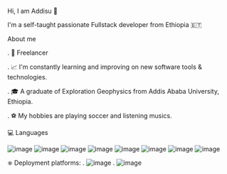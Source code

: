 

Hi, I am Addisu 👋 

I'm a self-taught passionate Fullstack developer from Ethiopia 🇪🇹

About me

 . 💼 Freelancer

 . 📈 I'm constantly learning and improving on new software tools & technologies.
 
 . 🎓  A graduate of Exploration Geophysics from Addis Ababa University, Ethiopia.
 
 . ⚽️ My hobbies are playing soccer and listening musics. 


💻 Languages

   ![image](https://user-images.githubusercontent.com/85212711/171951328-b1d764b7-94fa-4f6d-a871-aa4b39c98151.png)
   ![image](https://user-images.githubusercontent.com/85212711/171951566-e5a917c3-070f-4a2f-88e5-f5b3c077e3d1.png)
   ![image](https://user-images.githubusercontent.com/85212711/171951593-fa077e49-9dc6-47d9-9faa-ac728e8ea7c7.png)
   ![image](https://user-images.githubusercontent.com/85212711/171951669-e6bde737-0fc8-476e-81ed-51ab7d1100db.png)
   ![image](https://user-images.githubusercontent.com/85212711/171951894-6500e4dc-9ce6-4897-9278-c017aebe017c.png)
   ![image](https://user-images.githubusercontent.com/85212711/171952008-1d4236bd-1100-47ca-96cf-a0f594a53050.png)
   ![image](https://user-images.githubusercontent.com/85212711/171951817-04fec3e1-8a7d-4ece-82d5-6dfcb275359a.png)
   ![image](https://user-images.githubusercontent.com/85212711/171951845-020bd915-72b3-4655-b590-c53b1c4ec561.png)
   
⎈ Deployment platforms:
 . ![image](https://user-images.githubusercontent.com/85212711/171952644-f038c447-0c71-4e55-9cfc-c741202370d8.png)
 . ![image](https://user-images.githubusercontent.com/85212711/171952689-44774731-38fd-4f76-8a5c-28a0b812cc60.png)







   
